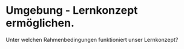 # Umgebung - Lernkonzept ermöglichen. 

Unter welchen Rahmenbedingungen funktioniert unser Lernkonzept?